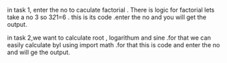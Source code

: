 in task 1, enter the no to caculate factorial . There is logic for factorial  lets take a no 3 so 3*2*1=6 . this is its code .enter the no and you will get the output.

in task 2,we want to calculate root , logarithum and sine .for that we can easily calculate byl using import math .for that this is code and enter the no and will ge the output.
